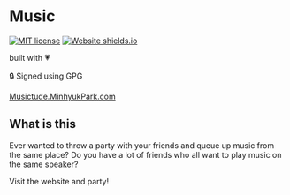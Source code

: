 # Music
[![MIT license](https://img.shields.io/badge/License-MIT-blue.svg)](https://lbesson.mit-license.org/)
[![Website shields.io](https://img.shields.io/website-up-down-green-red/http/shields.io.svg)](http://Music.MinhyukPark.com)

built with :heartpulse:

:lock: Signed using GPG

[Musictude.MinhyukPark.com](https://musictude.minhyukpark.com "Music!")

## What is this
Ever wanted to throw a party with your friends and queue up music from the same place?
Do you have a lot of friends who all want to play music on the same speaker?

Visit the website and party!
